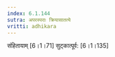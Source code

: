 ```yaml
---
index: 6.1.144
sutra: अपरस्पराः क्रियासातत्ये
vritti: adhikara
---
```


 संहितायाम् [6।1।71]  सुट्कात्पूर्व: [6।1।135] 